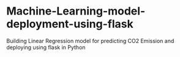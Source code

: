 # Machine-Learning-model-deployment-using-flask

Building Linear Regression model for predicting CO2 Emission and deploying using flask in Python
